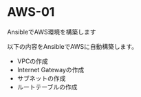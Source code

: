 # AWS-01

AnsibleでAWS環境を構築します

以下の内容をAnsibleでAWSに自動構築します。

* VPCの作成
* Internet Gatewayの作成
* サブネットの作成
* ルートテーブルの作成

